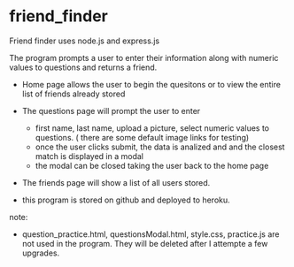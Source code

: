 # friend_finder


Friend finder uses node.js and express.js

The program prompts a user to enter their information along with numeric values to questions and returns a friend.

- Home page allows the user to begin the quesitons or to view the entire list of friends already stored

- The questions page will prompt the user to enter
    - first name, last name, upload a picture, select numeric values to questions.
        ( there are some default image links for testing)
    - once the user clicks submit, the data is analized and and the closest match is displayed in a modal
    - the modal can be closed taking the user back to the home page

- The friends page will show a list of all users stored.


- this program is stored on github and deployed to heroku.



note:
- question_practice.html, questionsModal.html, style.css, practice.js are not used in the program. They will be deleted after I attempte a few upgrades.

